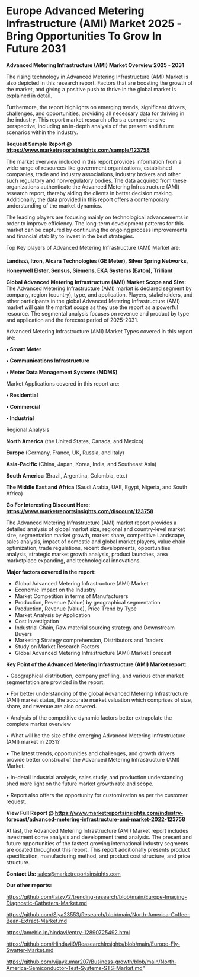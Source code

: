 # Europe Advanced Metering Infrastructure (AMI) Market 2025 -Bring Opportunities To Grow In Future 2031

<Strong> Advanced Metering Infrastructure (AMI) Market Overview 2025 - 2031</strong>

The rising technology in Advanced Metering Infrastructure (AMI) Market is also depicted in this research report. Factors that are boosting the growth of the market, and giving a positive push to thrive in the global market is explained in detail.

Furthermore, the report highlights on emerging trends, significant drivers, challenges, and opportunities, providing all necessary data for thriving in the industry. This report market research offers a comprehensive perspective, including an in-depth analysis of the present and future scenarios within the industry.

<strong>Request Sample Report @ <a href=https://www.marketreportsinsights.com/sample/123758>https://www.marketreportsinsights.com/sample/123758</a></strong>

The market overview included in this report provides information from a wide range of resources like government organizations, established companies, trade and industry associations, industry brokers and other such regulatory and non-regulatory bodies. The data acquired from these organizations authenticate the Advanced Metering Infrastructure (AMI) research report, thereby aiding the clients in better decision making. Additionally, the data provided in this report offers a contemporary understanding of the market dynamics.

The leading players are focusing mainly on technological advancements in order to improve efficiency. The long-term development patterns for this market can be captured by continuing the ongoing process improvements and financial stability to invest in the best strategies.

Top Key players of Advanced Metering Infrastructure (AMI) Market are:

<strong>Landisᬪ, Itron, Alcara Technologies (GE Meter), Silver Spring Networks, Honeywell Elster, Sensus, Siemens, EKA Systems (Eaton), Trilliant</strong>

<strong><b>Global Advanced Metering Infrastructure (AMI) Market Scope and Size:</b></strong>
The Advanced Metering Infrastructure (AMI) market is declared segment by company, region (country), type, and application. Players, stakeholders, and other participants in the global Advanced Metering Infrastructure (AMI) market will gain the market scope as they use the report as a powerful resource. The segmental analysis focuses on revenue and product by type and application and the forecast period of 2025-2031.

Advanced Metering Infrastructure (AMI) Market Types covered in this report are:

<strong>• Smart Meter

• Communications Infrastructure

• Meter Data Management Systems (MDMS)</strong>

Market Applications covered in this report are:

<strong>• Residential

• Commercial

• Industrial</strong> 

Regional Analysis

<strong>North America</strong> (the United States, Canada, and Mexico)

<strong>Europe</strong> (Germany, France, UK, Russia, and Italy)

<strong>Asia-Pacific</strong> (China, Japan, Korea, India, and Southeast Asia)

<strong>South America</strong> (Brazil, Argentina, Colombia, etc.)

<strong>The Middle East and Africa</strong> (Saudi Arabia, UAE, Egypt, Nigeria, and South Africa)

<strong>Go For Interesting Discount Here: <a href=https://www.marketreportsinsights.com/discount/123758>https://www.marketreportsinsights.com/discount/123758</a></strong>

The Advanced Metering Infrastructure (AMI) market report provides a detailed analysis of global market size, regional and country-level market size, segmentation market growth, market share, competitive Landscape, sales analysis, impact of domestic and global market players, value chain optimization, trade regulations, recent developments, opportunities analysis, strategic market growth analysis, product launches, area marketplace expanding, and technological innovations.

<strong><b>Major factors covered in the report:</b></strong>
<ul>
  <li>Global Advanced Metering Infrastructure (AMI) Market </li>
  <li>Economic Impact on the Industry</li>
  <li>Market Competition in terms of Manufacturers</li>
  <li>Production, Revenue (Value) by geographical segmentation</li>
  <li>Production, Revenue (Value), Price Trend by Type</li>
  <li>Market Analysis by Application</li>
  <li>Cost Investigation</li>
  <li>Industrial Chain, Raw material sourcing strategy and Downstream Buyers</li>
  <li>Marketing Strategy comprehension, Distributors and Traders</li>
  <li>Study on Market Research Factors</li>
  <li>Global Advanced Metering Infrastructure (AMI) Market Forecast</li>
</ul>

<strong><b>Key Point of the Advanced Metering Infrastructure (AMI) Market report:</b></strong>

• Geographical distribution, company profiling, and various other market segmentation are provided in the report.

• For better understanding of the global Advanced Metering Infrastructure (AMI) market status, the accurate market valuation which comprises of size, share, and revenue are also covered.

• Analysis of the competitive dynamic factors better extrapolate the complete market overview

• What will be the size of the emerging Advanced Metering Infrastructure (AMI) market in 2031?

• The latest trends, opportunities and challenges, and growth drivers provide better construal of the Advanced Metering Infrastructure (AMI) Market.

• In-detail industrial analysis, sales study, and production understanding shed more light on the future market growth rate and scope.

• Report also offers the opportunity for customization as per the customer request.

<strong><b>View Full Report @ <a href=https://www.marketreportsinsights.com/industry-forecast/advanced-metering-infrastructure-ami-market-2022-123758>https://www.marketreportsinsights.com/industry-forecast/advanced-metering-infrastructure-ami-market-2022-123758</a></b></strong>


At last, the Advanced Metering Infrastructure (AMI) Market report includes investment come analysis and development trend analysis. The present and future opportunities of the fastest growing international industry segments are coated throughout this report. This report additionally presents product specification, manufacturing method, and product cost structure, and price structure.

<strong>Contact Us:</strong>
sales@marketreportsinsights.com

<strong>Our other reports:</strong>

<a href=https://github.com/faizy72/trending-research/blob/main/Europe-Imaging-Diagnostic-Catheters-Market.md>https://github.com/faizy72/trending-research/blob/main/Europe-Imaging-Diagnostic-Catheters-Market.md</a>

<a href=https://github.com/Siya23553/Research/blob/main/North-America-Coffee-Bean-Extract-Market.md>https://github.com/Siya23553/Research/blob/main/North-America-Coffee-Bean-Extract-Market.md</a>

<a href=https://ameblo.jp/hindavi/entry-12890725492.html>https://ameblo.jp/hindavi/entry-12890725492.html</a>

<a href=https://github.com/Hindavii9/ReasearchInsights/blob/main/Europe-Fly-Swatter-Market.md>https://github.com/Hindavii9/ReasearchInsights/blob/main/Europe-Fly-Swatter-Market.md</a>

<a href=https://github.com/vijaykumar207/Business-growth/blob/main/North-America-Semiconductor-Test-Systems-STS-Market.md>https://github.com/vijaykumar207/Business-growth/blob/main/North-America-Semiconductor-Test-Systems-STS-Market.md</a>"
